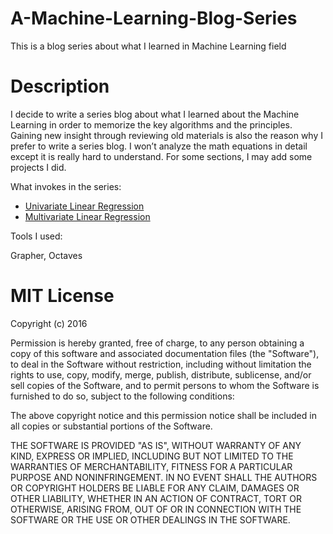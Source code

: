 # A-Machine-Learning-Blog-Series
<p>This is a blog series about what I learned in Machine Learning field</p>

# Description
<p>I decide to write a series blog about what I learned about the Machine Learning in order to memorize the key algorithms and the principles. Gaining new insight through reviewing old materials is also the reason why I prefer to write a series blog. I won’t analyze the math equations in detail except it is really hard to understand. For some sections, I may add some projects I did.</p>

<p>What invokes in the series:</p>

<ul>
<li><a href="https://github.com/YuanGao0317/A-Machine-Learning-Blog-Series/blob/master/Blog/1%20Univariate%20Linear%20Regression.pdf">Univariate Linear Regression</a></li>
<li><a href="https://github.com/YuanGao0317/A-Machine-Learning-Blog-Series/blob/master/Blog/2%20Multivariate%20Linear%20Regression.pdf">Multivariate Linear Regression</a></li>
</ul>

<p>Tools I used:</p>
<p>Grapher, Octaves</p>

# MIT License

Copyright (c) 2016 

Permission is hereby granted, free of charge, to any person obtaining a copy
of this software and associated documentation files (the "Software"), to deal
in the Software without restriction, including without limitation the rights
to use, copy, modify, merge, publish, distribute, sublicense, and/or sell
copies of the Software, and to permit persons to whom the Software is
furnished to do so, subject to the following conditions:

The above copyright notice and this permission notice shall be included in all
copies or substantial portions of the Software.

THE SOFTWARE IS PROVIDED "AS IS", WITHOUT WARRANTY OF ANY KIND, EXPRESS OR
IMPLIED, INCLUDING BUT NOT LIMITED TO THE WARRANTIES OF MERCHANTABILITY,
FITNESS FOR A PARTICULAR PURPOSE AND NONINFRINGEMENT. IN NO EVENT SHALL THE
AUTHORS OR COPYRIGHT HOLDERS BE LIABLE FOR ANY CLAIM, DAMAGES OR OTHER
LIABILITY, WHETHER IN AN ACTION OF CONTRACT, TORT OR OTHERWISE, ARISING FROM,
OUT OF OR IN CONNECTION WITH THE SOFTWARE OR THE USE OR OTHER DEALINGS IN THE
SOFTWARE.
